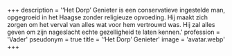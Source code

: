 +++
description = '‘Het Dorp’ Genieter is een conservatieve ingestelde man, opgegroeid in het Haagse zonder religieuze opvoeding. Hij maakt zich zorgen om het verval van alles wat voor hem vertrouwd was. Hij zal alles geven om zijn nageslacht echte gezelligheid te laten kennen.'
profession = 'Vader'
pseudonym = true
title = '‘Het Dorp’ Genieter'
image = 'avatar.webp'
+++
